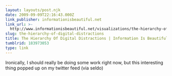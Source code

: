 ```yaml
---
layout: layouts/post.njk
date: 2009-09-09T22:16:43.000Z
link_publisher: informationisbeautiful.net
link_url: >-
  http://www.informationisbeautiful.net/visualizations/the-hierarchy-of-digital-distractions/
slug: the-hierarchy-of-digital-distractions
title: The Hierarchy Of Digital Distractions | Information Is Beautiful
tumblrid: 183973053
type: link
---
```

<p>Ironically, I should really be doing some work right now, but this interesting thing popped up on my twitter feed (via seldo)</p>

